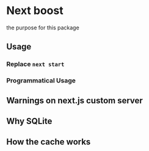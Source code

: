 # Next boost

the purpose for this package

## Usage

### Replace `next start`

### Programmatical Usage

## Warnings on next.js custom server

## Why SQLite

## How the cache works
